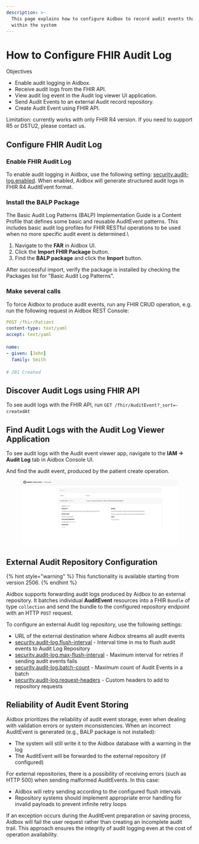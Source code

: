 ```yaml
---
description: >-
  This page explains how to configure Aidbox to record audit events that occur
  within the system
---
```


# How to Configure FHIR Audit Log

Objectives

* Enable audit logging in Aidbox.
* Receive audit logs from the FHIR API.
* View audit log event in the Audit log viewer UI application.
* Send Audit Events to an external Audit record repository.
* Create Audit Event using FHIR API.

Limitation: currently works with only FHIR R4 version. If you need to support R5 or DSTU2, please contact us.

## Configure FHIR Audit Log

### Enable FHIR Audit Log

To enable audit logging in Aidbox, use the following setting: [security.audit-log.enabled](../../reference/settings/security-and-access-control.md#security.audit-log.enabled). When enabled, Aidbox will generate structured audit logs in FHIR R4 AuditEvent format.

### Install the BALP Package

The Basic Audit Log Patterns (BALP) Implementation Guide is a Content Profile that defines some basic and reusable AuditEvent patterns. This includes basic audit log profiles for FHIR RESTful operations to be used when no more specific audit event is determined.\


1. Navigate to the **FAR** in Aidbox UI.
2. Click the **Import FHIR Package** button.
3. Find the **BALP package** and click the **Import** button.

After successful import, verify the package is installed by checking the Packages list for "Basic Audit Log Patterns".

### Make several calls

To force Aidbox to produce audit events, run any FHIR CRUD operation, e.g. run the following request in Aidbox REST Console:

```yaml
POST /fhir/Patient
content-type: text/yaml
accept: text/yaml

name:
- given: [John]
  family: Smith

# 201 Created
```

## Discover Audit Logs using FHIR API

To see audit logs with the FHIR API, run `GET /fhir/AuditEvent?_sort=-createdAt`

## Find Audit Logs with the Audit Log Viewer Application

To see audit logs with the Audit event viewer app, navigate to the **IAM -> Audit Log** tab in Aidbox Console UI.

And find the audit event, produced by the patient create operation.

<figure><img src="../../../.gitbook/assets/01d17537-0703-43a2-a5c5-8c1c7baa0536.png" alt=""><figcaption></figcaption></figure>

## External Audit Repository Configuration

{% hint style="warning" %}
This functionality is available starting from version 2506.
{% endhint %}

Aidbox supports forwarding audit logs produced by Aidbox to an external repository. It batches individual **AuditEvent** resources into a FHIR `Bundle` of type `collection` and send the bundle to the configured repository endpoint with an HTTP `POST` request.

To configure an external Audit log repository, use the following settings:

* URL of the external destination where Aidbox streams all audit events
* [security.audit-log.flush-interval](../../reference/settings/security-and-access-control.md#security.audit-log.flush-interval) - Interval time in ms to flush audit events to Audit Log Repository
* [security.audit-log.max-flush-interval](../../reference/settings/security-and-access-control.md#security.audit-log.max-flush-interval) - Maximum interval for retries if sending audit events fails
* [security.audit-log.batch-count](../../reference/settings/security-and-access-control.md#security.audit-log.batch-count) - Maximum count of Audit Events in a batch
* [security.audit-log.request-headers](../../reference/settings/security-and-access-control.md#security.audit-log.request-headers) - Custom headers to add to repository requests

## Reliability of Audit Event Storing

Aidbox prioritizes the reliability of audit event storage, even when dealing with validation errors or system inconsistencies. When an incorrect AuditEvent is generated (e.g., BALP package is not installed):

* The system will still write it to the Aidbox database with a warning in the log
* The AuditEvent will be forwarded to the external repository (if configured)

For external repositories, there is a possibility of receiving errors (such as HTTP 500) when sending malformed AuditEvents. In this case:

* Aidbox will retry sending according to the configured flush intervals
* Repository systems should implement appropriate error handling for invalid payloads to prevent infinite retry loops

If an exception occurs during the AuditEvent preparation or saving process, Aidbox will fail the user request rather than creating an incomplete audit trail. This approach ensures the integrity of audit logging even at the cost of operation availability.
